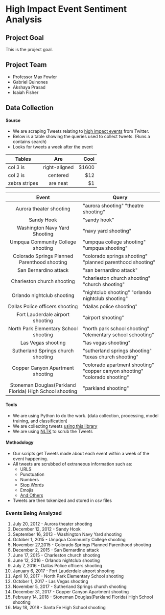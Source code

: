 # High Impact Event Sentiment Analysis

## Project Goal
This is the project goal.

## Project Team
- Professor Max Fowler
- Gabriel Quinones
- Akshaya Prasad
- Isaiah Fisher

## Data Collection
#### Source
- We are scraping Tweets relating to [high impact events](#events-being-analyzed) from Twitter.
- Below is a table showing the queries used to collect tweets. (Runs a contains search)
- Looks for tweets a week after the event

| Tables        | Are           | Cool  |
| ------------- |:-------------:| -----:|
| col 3 is      | right-aligned | $1600 |
| col 2 is      | centered      |   $12 |
| zebra stripes | are neat      |    $1 |


|                          Event                          | Query                                                           |
|:-------------------------------------------------------:|-----------------------------------------------------------------|
| Aurora theater shooting                                 | "aurora shooting"  "theatre shooting"                           |
| Sandy Hook                                              | "sandy hook"                                                    |
| Washington Navy Yard Shooting                           | "navy yard shooting"                                            |
| Umpqua Community College shooting                       | "umpqua college shooting"  "umpqua shooting"                    |
| Colorado Springs Planned Parenthood shooting            | "colorado springs shooting"  "planned parenthood shooting"      |
| San Bernardino attack                                   | "san bernardino attack"                                         |
| Charleston church shooting                              | "charleston church shooting"  "church shooting"                 |
| Orlando nightclub shooting                              | "nightclub shooting"  "orlando nightclub shooting"              |
| Dallas Police officers shooting                         | "dallas police shooting"                                        |
| Fort Lauderdale airport shooting                        | "airport shooting"                                              |
| North Park Elementary School shooting                   | "north park school shooting"  "elementary school schooting"     |
| Las Vegas shooting                                      | "las vegas shooting"                                            |
| Sutherland Springs church shooting                      | "sutherland springs shooting"  "texas church shooting"          |
| Copper Canyon Apartment shooting                        | "colorado apartment shooting"  "copper canyon shooting" "colorado shooting" |
| Stoneman Douglas(Parkland Florida) High School shooting | "parkland shooting"                                             | |Santa Fe High School shooting                           | "santa fe shooting"                                               
#### Tools
- We are using Python to do the work. (data collection, processing, model training, and classification)
- We are collecting tweets [using this library](https://github.com/Jefferson-Henrique/GetOldTweets-python)
- We are using [NLTK](https://www.nltk.org/) to scrub the Tweets
#### Methodology
- Our scripts get Tweets made about each event within a week of the event happening.
- All tweets are scrubbed of extraneous information such as:
  - URLS
  - Punctuation
  - Numbers
  - [Stop Words](https://gist.github.com/sebleier/554280)
  - Emojis
  - [And Others](https://pypi.org/project/tweet-preprocessor/)
- Tweets are then tokenized and stored in csv files

### Events Being Analyzed
1. July 20, 2012 - Aurora theater shooting
2. December 12, 2012 - Sandy Hook
3. September 16, 2013 - Washington Navy Yard shooting
4. October 1, 2015 - Umpqua Community College shooting
5. November 27,2015 - Colorado Springs Planned Parenthood shooting
6. December 2, 2015 - San Bernardino attack
7. June 17, 2015 - Charleston church shooting
8. June 12, 2016 - Orlando nightclub shooting
9. July 7, 2016 - Dallas Police officers shooting
10. January 6, 2017 - Fort Lauderdale airport shooting
11. April 10, 2017 - North Park Elementary School shooting
12. October 1, 2017 - Las Vegas shooting
13. November 5, 2017 - Sutherland Springs church shooting
14. December 31, 2017 - Copper Canyon Apartment shooting
15. February 14, 2018 - Stoneman Douglas(Parkland Florida) High School shooting
16. May 18, 2018 - Santa Fe High School shooting
